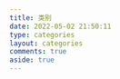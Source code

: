 ```yaml
---
title: 类别
date: 2022-05-02 21:50:11
type: categories
layout: categories
comments: true
aside: true
---
```

